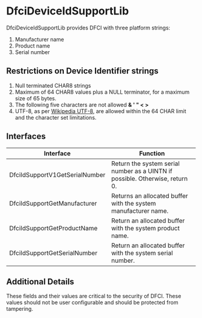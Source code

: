 # DfciDeviceIdSupportLib

DfciDeviceIdSupportLib provides DFCI with three platform strings:

1. Manufacturer name
2. Product name
3. Serial number

## Restrictions on Device Identifier strings

1. Null terminated CHAR8 strings
2. Maximum of 64 CHAR8 values plus a NULL terminator, for a maximum size of 65 bytes.
3. The following five characters are not allowed **& ' " < >**
4. UTF-8, as per [Wikipedia UTF-8](https://en.wikipedia.org/wiki/UTF-8), are allowed within the 64 CHAR limit and the character set limitations.

## Interfaces

| Interface | Function |
| --- | --- |
| DfciIdSupportV1GetSerialNumber | Return the system serial number as a UINTN if possible. Otherwise, return 0. |
| DfciIdSupportGetManufacturer | Returns an allocated buffer with the system manufacturer name. |
| DfciIdSupportGetProductName | Return an allocated buffer with the system product name. |
| DfciIdSupportGetSerialNumber | Return an allocated buffer with the system serial number. |

## Additional Details

These fields and their values are critical to the security of DFCI.  These values should not be user configurable and should be protected from tampering.  
